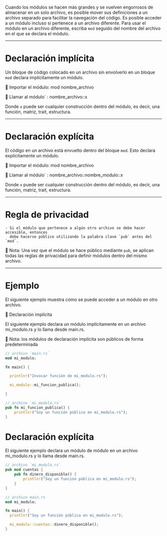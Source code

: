 Cuando los módulos se hacen más grandes y se vuelven engorrosos de almacenar en un
solo archivo, es posible mover sus definiciones a un archivo separado para facilitar
la navegación del código. Es posible acceder a un módulo incluso si pertenece a un
archivo diferente. Para usar el módulo en un archivo diferente, escriba `mod` seguido
del nombre del archivo en el que se declara el módulo.

------------------------------------ 

# Declaración implícita

Un bloque de código colocado en un archivo sin envolverlo en un bloque `mod`
declara implícitamente un módulo.

📎 Importar el módulo:  mod nombre_archivo

📎 Llamar al módulo` :  nombre_archivo::x

Donde `x` puede ser cualquier construcción dentro del módulo, es decir, una función,
matriz, trait, estructura.

------------------------------------

# Declaración explícita

El código en un archivo está envuelto dentro del bloque `mod`.
Esto declara explícitamente un módulo.

📎 Importar el módulo:  mod nombre_archivo

📎 Llamar al módulo` :   nombre_archivo::nombre_modulo::x

Donde `x` puede ser cualquier construcción dentro del módulo, es decir, una función,
matriz, trait, estructura.

------------------------------------

# Regla de privacidad

	- Si el módulo que pertenece a algún otro archivo se debe hacer accesible, entonces
	  debe hacerse público utilizando la palabra clave `pub` antes del `mod`.

📝 Nota: Una vez que el módulo se hace público mediante `pub`, se aplican todas las reglas de
privacidad para definir módulos dentro del mismo archivo.

------------------------------------

# Ejemplo

El siguiente ejemplo muestra cómo se puede acceder a un módulo en otro archivo.

📎 Declaración implícita

El siguiente ejemplo declara un módulo implícitamente en un archivo mi_modulo.rs y lo llama desde main.rs.

📝 Nota: los módulos de declaración implícita son públicos de forma predeterminada

```rust
// archivo `main.rs`
mod mi_modulo; 

fn main() {

  println!("Invocar función de mi_modulo.rs");

  mi_modulo::mi_funcion_publica();

}

// archivo `mi_modulo.rs`
pub fn mi_funcion_publica() {
    println!("Soy un función pública en mi_modulo.rs");
}
```

# Declaración explícita

El siguiente ejemplo declara un módulo de módulo en un archivo mi_modulo.rs y lo llama desde main.rs.

```rust
// archivo `mi_modulo.rs`
pub mod cuentas {
	pub fn dinero_disponible() {
	    println!("Soy un función pública en mi_modulo.rs");
	}
}

// archivo main.rs
mod mi_modulo;

fn main() {
  println!("Soy un función pública en mi_modulo.rs");

  mi_modulo::cuentas::dinero_disponible();
}
```